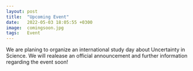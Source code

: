 ```yaml
---
layout: post
title:  "Upcoming Event"
date:   2022-05-03 18:05:55 +0300
image:  comingsoon.jpg
tags:   Event
---
```

We are planing to organize an international study day about Uncertainty in Science. We will realease an official announcement and further information regarding the event soon!
